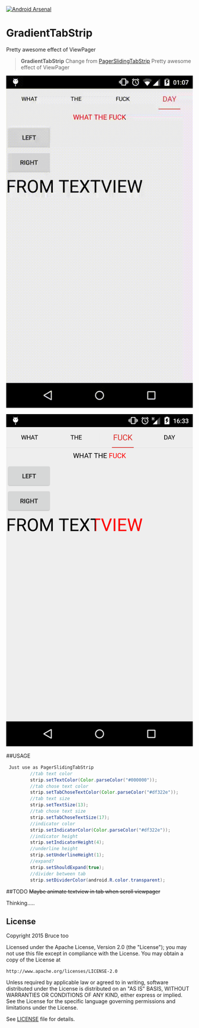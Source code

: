 
[![Android Arsenal](https://img.shields.io/badge/Android%20Arsenal-GradientTabStrip-green.svg?style=flat)](https://android-arsenal.com/details/3/2574)
# GradientTabStrip
Pretty awesome effect of ViewPager
> **GradientTabStrip** Change from [PagerSlidingTabStrip](https://github.com/astuetz/PagerSlidingTabStrip)
Pretty awesome effect of ViewPager

![Sample1](app/source/demo.gif)

![Sample2](app/source/sample2.png)

##USAGE
```java
 Just use as PagerSlidingTabStrip
         //tab text color
         strip.setTextColor(Color.parseColor("#000000"));
         //tab chose text color
         strip.setTabChoseTextColor(Color.parseColor("#df322e"));
         //tab text size
         strip.setTextSize(13);
         //tab chose text size
         strip.setTabChoseTextSize(17);
         //indicator color
         strip.setIndicatorColor(Color.parseColor("#df322e"));
         //indicator height
         strip.setIndicatorHeight(4);
         //underline height
         strip.setUnderlineHeight(1);
         //expand?
         strip.setShouldExpand(true);
         //divider between tab
         strip.setDividerColor(android.R.color.transparent);
```

##TODO
~~Maybe animate textview in tab when scroll viewpager~~

Thinking.....

## License

Copyright 2015 Bruce too

Licensed under the Apache License, Version 2.0 (the "License");
you may not use this file except in compliance with the License.
You may obtain a copy of the License at

    http://www.apache.org/licenses/LICENSE-2.0

Unless required by applicable law or agreed to in writing, software
distributed under the License is distributed on an "AS IS" BASIS,
WITHOUT WARRANTIES OR CONDITIONS OF ANY KIND, either express or implied.
See the License for the specific language governing permissions and
limitations under the License.

See [LICENSE](LICENSE) file for details.

